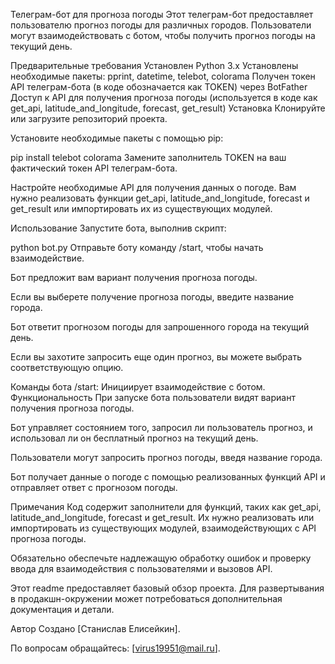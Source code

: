 Телеграм-бот для прогноза погоды
Этот телеграм-бот предоставляет пользователю прогноз погоды для различных городов. Пользователи могут взаимодействовать с ботом, чтобы получить прогноз погоды на текущий день.

Предварительные требования
Установлен Python 3.x
Установлены необходимые пакеты: pprint, datetime, telebot, colorama
Получен токен API телеграм-бота (в коде обозначается как TOKEN) через BotFather
Доступ к API для получения прогноза погоды (используется в коде как get_api, latitude_and_longitude, forecast, get_result)
Установка
Клонируйте или загрузите репозиторий проекта.

Установите необходимые пакеты с помощью pip:

pip install telebot colorama
Замените заполнитель TOKEN на ваш фактический токен API телеграм-бота.

Настройте необходимые API для получения данных о погоде. Вам нужно реализовать функции get_api, latitude_and_longitude, forecast и get_result или импортировать их из существующих модулей.

Использование
Запустите бота, выполнив скрипт:

python bot.py
Отправьте боту команду /start, чтобы начать взаимодействие.

Бот предложит вам вариант получения прогноза погоды.

Если вы выберете получение прогноза погоды, введите название города.

Бот ответит прогнозом погоды для запрошенного города на текущий день.

Если вы захотите запросить еще один прогноз, вы можете выбрать соответствующую опцию.

Команды бота
/start: Инициирует взаимодействие с ботом.
Функциональность
При запуске бота пользователи видят вариант получения прогноза погоды.

Бот управляет состоянием того, запросил ли пользователь прогноз, и использовал ли он бесплатный прогноз на текущий день.

Пользователи могут запросить прогноз погоды, введя название города.

Бот получает данные о погоде с помощью реализованных функций API и отправляет ответ с прогнозом погоды.

Примечания
Код содержит заполнители для функций, таких как get_api, latitude_and_longitude, forecast и get_result. Их нужно реализовать или импортировать из существующих модулей, взаимодействующих с API прогноза погоды.

Обязательно обеспечьте надлежащую обработку ошибок и проверку ввода для взаимодействия с пользователями и вызовов API.

Этот readme предоставляет базовый обзор проекта. Для развертывания в продакшн-окружении может потребоваться дополнительная документация и детали.

Автор
Создано [Станислав Елисейкин].

По вопросам обращайтесь: [virus19951@mail.ru].
